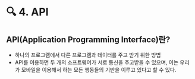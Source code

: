 # 🔍 4. API

## API(Application Programming Interface)란?

* 하나의 프로그램에서 다른 프로그램과 데이터를 주고 받기 위한 방법
* API를 이용하면 두 개의 소프트웨어가 서로 통신을 주고받을 수 있으며, 이는 우리가 모바일을 이용해서 하는 모든 행동들의 기반을 이루고 있다고 할 수 있다.

